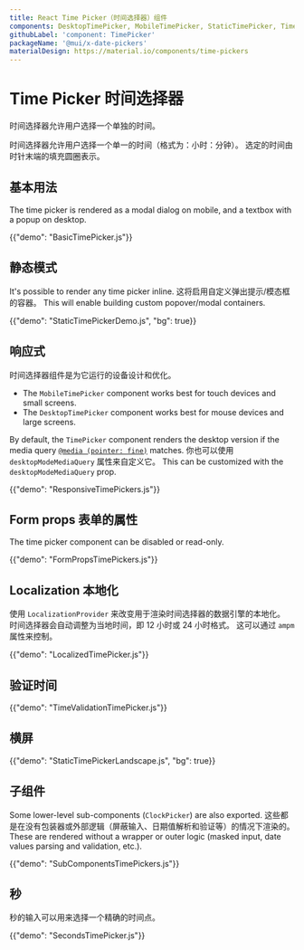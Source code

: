 ```yaml
---
title: React Time Picker（时间选择器）组件
components: DesktopTimePicker, MobileTimePicker, StaticTimePicker, TimePicker, ClockPicker
githubLabel: 'component: TimePicker'
packageName: '@mui/x-date-pickers'
materialDesign: https://material.io/components/time-pickers
---
```


# Time Picker 时间选择器

<p class="description">时间选择器允许用户选择一个单独的时间。</p>

时间选择器允许用户选择一个单一的时间（格式为：小时：分钟）。 选定的时间由时针末端的填充圆圈表示。

## 基本用法

The time picker is rendered as a modal dialog on mobile, and a textbox with a popup on desktop.

{{"demo": "BasicTimePicker.js"}}

## 静态模式

It's possible to render any time picker inline. 这将启用自定义弹出提示/模态框的容器。 This will enable building custom popover/modal containers.

{{"demo": "StaticTimePickerDemo.js", "bg": true}}

## 响应式

时间选择器组件是为它运行的设备设计和优化。

- The `MobileTimePicker` component works best for touch devices and small screens.
- The `DesktopTimePicker` component works best for mouse devices and large screens.

By default, the `TimePicker` component renders the desktop version if the media query [`@media (pointer: fine)`](https://developer.mozilla.org/en-US/docs/Web/CSS/@media/pointer) matches. 你也可以使用 `desktopModeMediaQuery` 属性来自定义它。 This can be customized with the `desktopModeMediaQuery` prop.

{{"demo": "ResponsiveTimePickers.js"}}

## Form props 表单的属性

The time picker component can be disabled or read-only.

{{"demo": "FormPropsTimePickers.js"}}

## Localization 本地化

使用 `LocalizationProvider` 来改变用于渲染时间选择器的数据引擎的本地化。 时间选择器会自动调整为当地时间，即 12 小时或 24 小时格式。 这可以通过 `ampm` 属性来控制。

{{"demo": "LocalizedTimePicker.js"}}

## 验证时间

{{"demo": "TimeValidationTimePicker.js"}}

## 横屏

{{"demo": "StaticTimePickerLandscape.js", "bg": true}}

## 子组件

Some lower-level sub-components (`ClockPicker`) are also exported. 这些都是在没有包装器或外部逻辑（屏蔽输入、日期值解析和验证等）的情况下渲染的。 These are rendered without a wrapper or outer logic (masked input, date values parsing and validation, etc.).

{{"demo": "SubComponentsTimePickers.js"}}

## 秒

秒的输入可以用来选择一个精确的时间点。

{{"demo": "SecondsTimePicker.js"}}

